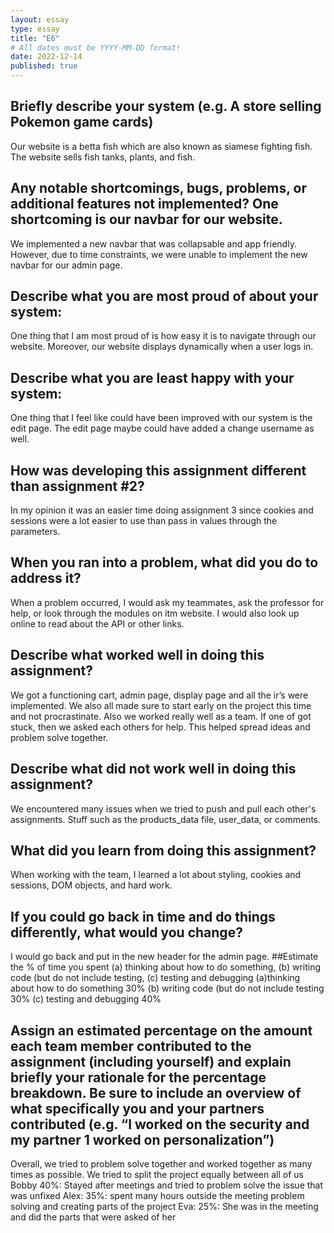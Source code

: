 ```yaml
---
layout: essay
type: essay
title: "E6"
# All dates must be YYYY-MM-DD format!
date: 2022-12-14
published: true
---
```

## Briefly describe your system (e.g. A store selling Pokemon game cards) 
Our website is a betta fish which are also known as siamese fighting fish. The website sells fish tanks, plants, and fish. 
## Any notable shortcomings, bugs, problems, or additional features not implemented? One shortcoming is our navbar for our website. 
We implemented a new navbar that was collapsable and app friendly. However, due to time constraints, we were unable to implement the new navbar for our admin page.
## Describe what you are most proud of about your system:
One thing that I am most proud of is how easy it is to navigate through our website. Moreover, our website displays dynamically when a user logs in. 
## Describe what you are least happy with your system: 
One thing that I feel like could have been improved with our system is the edit page. The edit page maybe could have added a change username as well.
## How was developing this assignment different than assignment #2?
In my opinion it was an easier time doing assignment 3 since cookies and sessions were a lot easier to use than pass in values through the parameters.
## When you ran into a problem, what did you do to address it?
When a problem occurred, I would ask my teammates, ask the professor for help, or look through the modules on itm website. I would also look up online to read about the API or other links. 
## Describe what worked well in doing this assignment?
We got a functioning cart, admin page, display page and all the ir’s were implemented. We also all made sure to start early on the project this time and not procrastinate. Also we worked really well as a team. If one of got stuck, then we asked each others for help. This helped spread ideas and problem solve together. 
## Describe what did not work well in doing this assignment? 
We encountered many issues when we tried to push and pull each other's assignments. Stuff such as the products_data file, user_data, or comments. 
## What did you learn from doing this assignment? 
When working with the team, I learned a lot about styling, cookies and sessions, DOM objects, and hard work.
## If you could go back in time and do things differently, what would you change?
I would go back and put in the new header for the admin page. ##Estimate the % of time you spent (a) thinking about how to do something, (b) writing code (but do not include testing, (c) testing and debugging (a)thinking about how to do something 30% (b) writing code (but do not include testing 30% (c) testing and debugging 40%
## Assign an estimated percentage on the amount each team member contributed to the assignment (including yourself) and explain briefly your rationale for the percentage breakdown. Be sure to include an overview of what specifically you and your partners contributed (e.g. “I worked on the security and my partner 1 worked on personalization”)
Overall, we tried to problem solve together and worked together as many times as possible. We tried to split the project equally between all of us Bobby 40%: Stayed after meetings and tried to problem solve the issue that was unfixed Alex: 35%: spent many hours outside the meeting problem solving and creating parts of the project
Eva: 25%: She was in the meeting and did the parts that were asked of her
